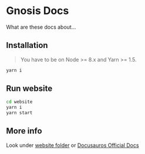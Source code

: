 # Gnosis Docs

What are these docs about...

## Installation

> You have to be on Node >= 8.x and Yarn >= 1.5.

```sh
yarn i
```

## Run website

```sh
cd website
yarn i
yarn start
```

## More info

Look under [website folder](website/README.md) or [Docusauros Official Docs](https://docusaurus.io/docs/en/site-creation)
